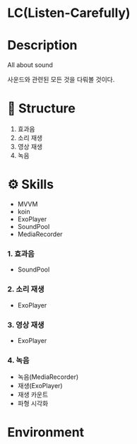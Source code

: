 # LC(Listen-Carefully)


# Description

All about sound

사운드와 관련된 모든 것을 다뤄볼 것이다.

# 📂 Structure
1. 효과음
2. 소리 재생
3. 영상 재생
4. 녹음


# ⚙️ Skills
- MVVM
- koin
- ExoPlayer
- SoundPool
- MediaRecorder


### 1. 효과음
- SoundPool

### 2. 소리 재생
- ExoPlayer

### 3. 영상 재생
- ExoPlayer

### 4. 녹음
- 녹음(MediaRecorder)
- 재생(ExoPlayer)
- 재생 카운트
- 파형 시각화

# Environment
